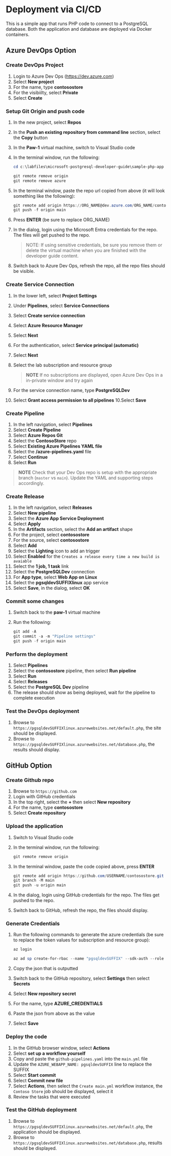 # Deployment via CI/CD

This is a simple app that runs PHP code to connect to a PostgreSQL database.  Both the application and database are deployed via Docker containers.

## Azure DevOps Option

### Create DevOps Project

1. Login to Azure Dev Ops (https://dev.azure.com)
2. Select **New project**
3. For the name, type **contosostore**
4. For the visibiilty, select **Private**
5. Select **Create**

### Setup Git Origin and push code

1. In the new project, select **Repos**
2. In the **Push an existing repository from command line** section, select the **Copy** button
3. In the **Paw-1** virtual machine, switch to Visual Studio code
4. In the terminal window, run the following:

    ```powershell
    cd c:\labfiles\microsoft-postgresql-developer-guide\sample-php-app

    git remote remove origin
    git remote remove azure
    ```

5. In the terminal window, paste the repo url copied from above (it will look something like the following):

    ```powershell
    git remote add origin https://ORG_NAME@dev.azure.com/ORG_NAME/contosostore/_git/contosostore
    git push -f origin main
    ```

6. Press **ENTER** (be sure to replace ORG_NAME)
7. In the dialog, login using the Microsoft Entra credentials for the repo.  The files will get pushed to the repo.

   > NOTE:  If using sensitive credentials, be sure you remove them or delete the virtual machine when you are finished with the developer guide content.

8. Switch back to Azure Dev Ops, refresh the repo, all the repo files should be visible.

### Create Service Connection

1. In the lower left, select **Project Settings**
2. Under **Pipelines**, select **Service Connections**
3. Select **Create service connection**
4. Select **Azure Resource Manager**
5. Select **Next**
6. For the authentication, select **Service principal (automatic)**
7. Select **Next**
8. Select the lab subscription and resource group

    > **NOTE** If no subscriptions are displayed, open Azure Dev Ops in a in-private window and try again

9. For the service connection name, type **PostgreSQLDev**
10. Select **Grant access permission to all pipelines**
10.Select **Save**

### Create Pipeline

1. In the left navigation, select **Pipelines**
2. Select **Create Pipeline**
3. Select **Azure Repos Git**
4. Select the **ContosoStore** repo
5. Select **Existing Azure Pipelines YAML file**
6. Select the **/azure-pipelines.yaml** file
7. Select **Continue**
8. Select **Run**

> **NOTE** Check that your Dev Ops repo is setup with the appropriate branch (`master` vs `main`).  Update the YAML and supporting steps accordingly.

### Create Release

1. In the left navigation, select **Releases**
2. Select **New pipeline**
3. Select the **Azure App Service Deployment**
4. Select **Apply**
5. In the **Artifacts** section, select the **Add an artifact** shape
6. For the project, select **contosostore**
7. For the source, select **contosostore**
8. Select **Add**
9. Select the **Lighting** icon to add an trigger
10. Select **Enabled** for the `Creates a release every time a new build is avaiable`
11. Select the **1 job, 1 task** link
12. Select the **PostgreSQLDev** connection
13. For **App type**, select **Web App on Linux**
14. Select the **pgsqldevSUFFIXlinux** app service
15. Select **Save**, in the dialog, select **OK**

### Commit some changes

1. Switch back to the **paw-1** virtual machine
2. Run the following:

    ```powershell
    git add -A
    git commit -a -m "Pipeline settings"
    git push -f origin main
    ```

### Perform the deployment

1. Select **Pipelines**
2. Select the **contosostore** pipeline, then select **Run pipeline**
3. Select **Run**
4. Select **Releases**
5. Select the **PostgreSQL Dev** pipeline
6. The release should show as being deployed, wait for the pipeline to complete execution

### Test the DevOps deployment

1. Browse to `https://pgsqldevSUFFIXlinux.azurewebsites.net/default.php`, the site should be displayed.
2. Browse to `https://pgsqldevSUFFIXlinux.azurewebsites.net/database.php`, the results should display.

## GitHub Option

### Create Github repo

1. Browse to `https://github.com`
2. Login with GitHub credentials
3. In the top right, select the **+** then select **New repository**
4. For the name, type **contosostore**
5. Select **Create repository**

### Upload the application

1. Switch to Visual Studio code
2. In the terminal window, run the following:

    ```powershell
    git remote remove origin
    ```

3. In the terminal window, paste the code copied above, press **ENTER**

    ```powershell
    git remote add origin https://github.com/USERNAME/contosostore.git
    git branch -M main
    git push -u origin main
    ```

4. In the dialog, login using GitHub credentials for the repo.  The files get pushed to the repo.
5. Switch back to GitHub, refresh the repo, the files should display.

### Generate Credentials

1. Run the following commands to generate the azure credentials (be sure to replace the token values for subscription and resource group):

    ```PowerShell
    az login

    az ad sp create-for-rbac --name "pgsqldevSUFFIX" --sdk-auth --role contributor --scopes /subscriptions/{subscription-id}/resourceGroups/{resource-group}
    ```

2. Copy the json that is outputted
3. Switch back to the GitHub repository, select **Settings** then select **Secrets**
4. Select **New repository secret**
5. For the name, type **AZURE_CREDENTIALS**
6. Paste the json from above as the value
7. Select **Save**

### Deploy the code

1. In the GitHub browser window, select **Actions**
2. Select **set up a workflow yourself**
3. Copy and paste the `github-pipelines.yaml` into the `main.yml` file
4. Update the `AZURE_WEBAPP_NAME: pgsqldevSUFFIX` line to replace the SUFFIX
5. Select **Start commit**
6. Select **Commit new file**
7. Select **Actions**, then select the `Create main.yml` workflow instance, the `Contoso Store` job should be displayed, select it
8. Review the tasks that were executed

### Test the GitHub deployment

1. Browse to `https://pgsqldevSUFFIXlinux.azurewebsites.net/default.php`, the application should be displayed.
2. Browse to `https://pgsqldevSUFFIXlinux.azurewebsites.net/database.php`, results should be displayed.

<!--
## Terraform


## Azure Bicep


-->